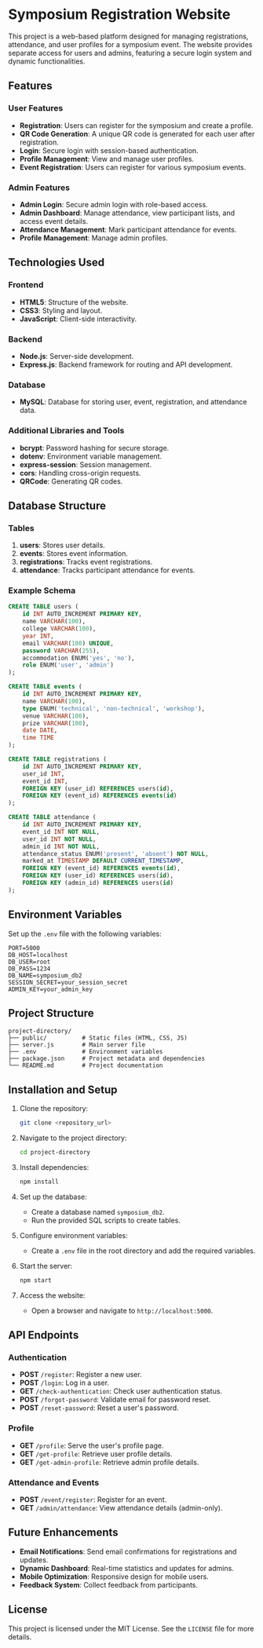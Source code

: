 # Symposium Registration Website

This project is a web-based platform designed for managing registrations, attendance, and user profiles for a symposium event. The website provides separate access for users and admins, featuring a secure login system and dynamic functionalities.

## Features

### User Features
- **Registration**: Users can register for the symposium and create a profile.
- **QR Code Generation**: A unique QR code is generated for each user after registration.
- **Login**: Secure login with session-based authentication.
- **Profile Management**: View and manage user profiles.
- **Event Registration**: Users can register for various symposium events.

### Admin Features
- **Admin Login**: Secure admin login with role-based access.
- **Admin Dashboard**: Manage attendance, view participant lists, and access event details.
- **Attendance Management**: Mark participant attendance for events.
- **Profile Management**: Manage admin profiles.

## Technologies Used

### Frontend
- **HTML5**: Structure of the website.
- **CSS3**: Styling and layout.
- **JavaScript**: Client-side interactivity.

### Backend
- **Node.js**: Server-side development.
- **Express.js**: Backend framework for routing and API development.

### Database
- **MySQL**: Database for storing user, event, registration, and attendance data.

### Additional Libraries and Tools
- **bcrypt**: Password hashing for secure storage.
- **dotenv**: Environment variable management.
- **express-session**: Session management.
- **cors**: Handling cross-origin requests.
- **QRCode**: Generating QR codes.

## Database Structure

### Tables
1. **users**: Stores user details.
2. **events**: Stores event information.
3. **registrations**: Tracks event registrations.
4. **attendance**: Tracks participant attendance for events.

### Example Schema
```sql
CREATE TABLE users (
    id INT AUTO_INCREMENT PRIMARY KEY,
    name VARCHAR(100),
    college VARCHAR(100),
    year INT,
    email VARCHAR(100) UNIQUE,
    password VARCHAR(255),
    accommodation ENUM('yes', 'no'),
    role ENUM('user', 'admin')
);

CREATE TABLE events (
    id INT AUTO_INCREMENT PRIMARY KEY,
    name VARCHAR(100),
    type ENUM('technical', 'non-technical', 'workshop'),
    venue VARCHAR(100),
    prize VARCHAR(100),
    date DATE,
    time TIME
);

CREATE TABLE registrations (
    id INT AUTO_INCREMENT PRIMARY KEY,
    user_id INT,
    event_id INT,
    FOREIGN KEY (user_id) REFERENCES users(id),
    FOREIGN KEY (event_id) REFERENCES events(id)
);

CREATE TABLE attendance (
    id INT AUTO_INCREMENT PRIMARY KEY,
    event_id INT NOT NULL,
    user_id INT NOT NULL,
    admin_id INT NOT NULL,
    attendance_status ENUM('present', 'absent') NOT NULL,
    marked_at TIMESTAMP DEFAULT CURRENT_TIMESTAMP,
    FOREIGN KEY (event_id) REFERENCES events(id),
    FOREIGN KEY (user_id) REFERENCES users(id),
    FOREIGN KEY (admin_id) REFERENCES users(id)
);
```

## Environment Variables
Set up the `.env` file with the following variables:
```
PORT=5000
DB_HOST=localhost
DB_USER=root
DB_PASS=1234
DB_NAME=symposium_db2
SESSION_SECRET=your_session_secret
ADMIN_KEY=your_admin_key
```

## Project Structure
```
project-directory/
├── public/          # Static files (HTML, CSS, JS)
├── server.js        # Main server file
├── .env             # Environment variables
├── package.json     # Project metadata and dependencies
└── README.md        # Project documentation
```

## Installation and Setup

1. Clone the repository:
   ```bash
   git clone <repository_url>
   ```

2. Navigate to the project directory:
   ```bash
   cd project-directory
   ```

3. Install dependencies:
   ```bash
   npm install
   ```

4. Set up the database:
   - Create a database named `symposium_db2`.
   - Run the provided SQL scripts to create tables.

5. Configure environment variables:
   - Create a `.env` file in the root directory and add the required variables.

6. Start the server:
   ```bash
   npm start
   ```

7. Access the website:
   - Open a browser and navigate to `http://localhost:5000`.

## API Endpoints

### Authentication
- **POST** `/register`: Register a new user.
- **POST** `/login`: Log in a user.
- **GET** `/check-authentication`: Check user authentication status.
- **POST** `/forgot-password`: Validate email for password reset.
- **POST** `/reset-password`: Reset a user's password.

### Profile
- **GET** `/profile`: Serve the user's profile page.
- **GET** `/get-profile`: Retrieve user profile details.
- **GET** `/get-admin-profile`: Retrieve admin profile details.

### Attendance and Events
- **POST** `/event/register`: Register for an event.
- **GET** `/admin/attendance`: View attendance details (admin-only).

## Future Enhancements
- **Email Notifications**: Send email confirmations for registrations and updates.
- **Dynamic Dashboard**: Real-time statistics and updates for admins.
- **Mobile Optimization**: Responsive design for mobile users.
- **Feedback System**: Collect feedback from participants.

## License
This project is licensed under the MIT License. See the `LICENSE` file for more details.

